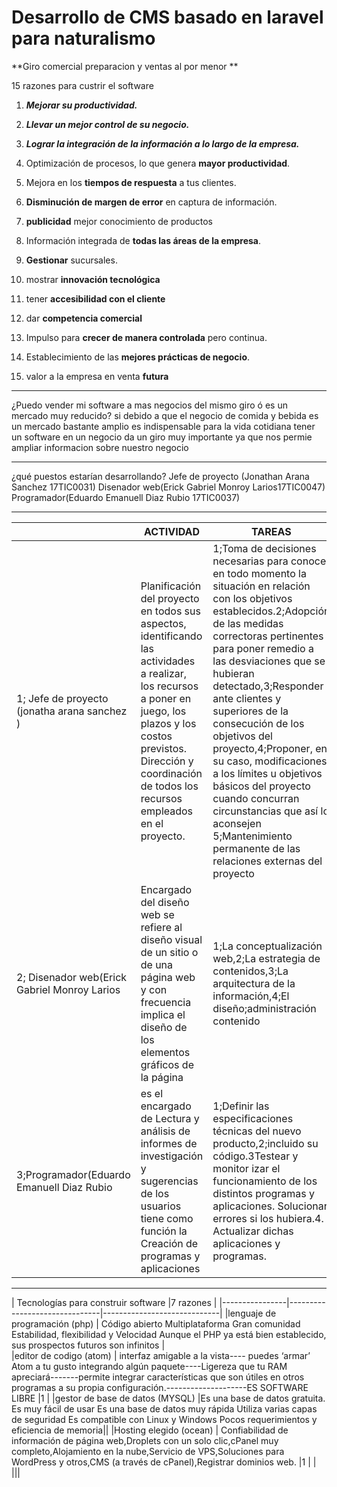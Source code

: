 ﻿# Desarrollo de CMS basado en laravel para naturalismo
 **Giro comercial preparacion y ventas al por menor **
  
15 razones para custrir el software 
1.  _**Mejorar su productividad.**_
    
2.  _**Llevar un mejor control de su negocio.**_
    
3.  _**Lograr la integración de la información a lo largo de la empresa.**_
   
4.  Optimización de procesos, lo que genera  **mayor productividad**.
    
5.  Mejora en los  **tiempos de respuesta**  a tus clientes.
    
6.  **Disminución de margen de error**  en captura de información.

7. **publicidad** mejor conocimiento de productos 
8.  Información integrada de  **todas las áreas de la empresa**.
    
9.  **Gestionar**  sucursales.

10. mostrar **innovación tecnológica**
11.  tener **accesibilidad con el cliente** 
12.  dar **competencia comercial** 
13.  Impulso para  **crecer de manera controlada**  pero continua.
    
14.  Establecimiento de las  **mejores prácticas de negocio**.
15. valor a la empresa en venta **futura**


----
¿Puedo vender mi software a mas negocios del mismo giro ó es un mercado muy reducido? si 
debido a que el negocio de comida y bebida es un mercado bastante amplio es indispensable para la vida cotidiana tener un software en un negocio da un giro muy importante ya que nos permie ampliar informacion  sobre nuestro negocio 

---

¿qué puestos estarían desarrollando?
Jefe de proyecto (Jonathan Arana Sanchez 17TIC0031)
Disenador web(Erick Gabriel Monroy Larios17TIC0047)
Programador(Eduardo Emanuell Diaz Rubio 17TIC0037) 


----
|                |ACTIVIDAD                         |TAREAS                |
|----------------|-------------------------------|-----------------------------|
|1; Jefe de proyecto (jonatha arana sanchez ) |   Planificación del proyecto en todos sus aspectos, identificando las actividades a realizar, los recursos a poner en juego, los plazos y los costos previstos.  Dirección y coordinación de todos los recursos empleados en el proyecto.            |1;Toma de decisiones necesarias para conocer en todo momento la situación en relación con los objetivos establecidos.2;Adopción de las medidas correctoras pertinentes para poner remedio a las desviaciones que se hubieran detectado,3;Responder ante clientes y superiores de la consecución de los objetivos del proyecto,4;Proponer, en su caso, modificaciones a los límites u objetivos básicos del proyecto cuando concurran circunstancias que así lo aconsejen 5;Mantenimiento permanente de las relaciones externas del proyecto            |
|2; Disenador web(Erick Gabriel Monroy Larios         |Encargado del  diseño web se refiere al diseño visual de un sitio o de una página web y con frecuencia implica el diseño de los elementos gráficos de la página            |1;La conceptualización web,2;La estrategia de contenidos,3;La arquitectura de la información,4;El diseño;administración contenido       |
|3;Programador(Eduardo Emanuell Diaz Rubio          |es el encargado de Lectura y análisis de informes de investigación y sugerencias de los usuarios tiene como función la Creación de programas y aplicaciones|1;Definir las especificaciones técnicas del nuevo producto,2;incluido su código.3Testear y monitor izar el funcionamiento de los distintos programas y aplicaciones. Solucionar errores si los hubiera.4.  Actualizar dichas aplicaciones y programas.|

---------
|            Tecnologías para construir software                                                 |7 razones                |
|----------------|-------------------------------|-----------------------------|
|lenguaje de programación (php)  |  Código abierto Multiplataforma Gran comunidad Estabilidad, flexibilidad y Velocidad  Aunque el PHP ya está bien establecido, sus prospectos futuros son infinitos      |           
|editor de codigo (atom)      |  interfaz amigable a la vista---- puedes ‘armar’ Atom a tu gusto integrando algún paquete----Ligereza que tu RAM apreciará-------permite integrar características que son útiles en otros programas a su propia configuración.--------------------ES SOFTWARE LIBRE |1     |
|gestor de base de datos (MYSQL)   |Es una base de datos gratuita.   Es muy fácil de usar    Es una base de datos muy rápida   Utiliza varias capas de seguridad  Es compatible con Linux y Windows Pocos requerimientos y eficiencia de memoria||
|Hosting elegido (ocean)       | Confiabilidad de información de página web,Droplets con un solo clic,cPanel muy completo,Alojamiento en la nube,Servicio de VPS,Soluciones para WordPress y otros,CMS (a través de cPanel),Registrar dominios web. |1     |
|  |||
